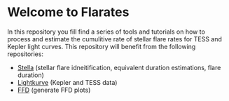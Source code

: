 # Welcome to Flarates

In this repository you fill find a series of tools and tutorials on how to process and estimate the cumulitive rate of stellar flare rates for TESS and Kepler light curves. This repository will benefit from the following repositories:

- [Stella](https://github.com/afeinstein20/stella) (stellar flare idneitification, equivalent duration estimations, flare duration)
- [Lightkurve](https://docs.lightkurve.org/) (Kepler and TESS data)
- [FFD](https://github.com/jradavenport/FFD) (generate FFD plots)
